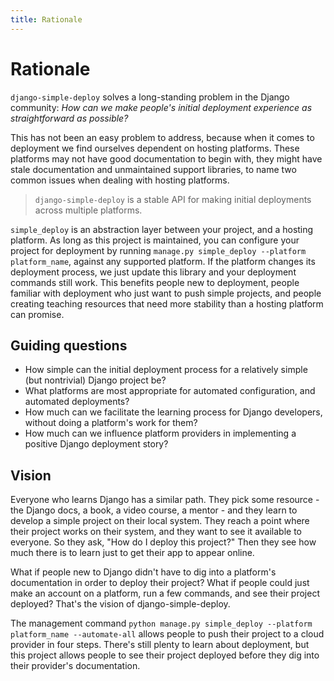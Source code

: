 ```yaml
---
title: Rationale
---
```


# Rationale

`django-simple-deploy` solves a long-standing problem in the Django community: *How can we make people's initial deployment experience as straightforward as possible?*

This has not been an easy problem to address, because when it comes to deployment we find ourselves dependent on hosting platforms. These platforms may not have good documentation to begin with, they might have stale documentation and unmaintained support libraries, to name two common issues when dealing with hosting platforms.

> `django-simple-deploy` is a stable API for making initial deployments across multiple platforms.

`simple_deploy` is an abstraction layer between your project, and a hosting platform. As long as this project is maintained, you can configure your project for deployment by running `manage.py simple_deploy --platform platform_name`, against any supported platform. If the platform changes its deployment process, we just update this library and your deployment commands still work. This benefits people new to deployment, people familiar with deployment who just want to push simple projects, and people creating teaching resources that need more stability than a hosting platform can promise.

## Guiding questions

- How simple can the initial deployment process for a relatively simple (but nontrivial) Django project be?
- What platforms are most appropriate for automated configuration, and automated deployments?
- How much can we facilitate the learning process for Django developers, without doing a platform's work for them?
- How much can we influence platform providers in implementing a positive Django deployment story?

## Vision

Everyone who learns Django has a similar path. They pick some resource - the Django docs, a book, a video course, a mentor - and they learn to develop a simple project on their local system. They reach a point where their project works on their system, and they want to see it available to everyone. So they ask, "How do I deploy this project?" Then they see how much there is to learn just to get their app to appear online.

What if people new to Django didn't have to dig into a platform's documentation in order to deploy their project? What if people could just make an account on a platform, run a few commands, and see their project deployed? That's the vision of django-simple-deploy.

The management command `python manage.py simple_deploy --platform platform_name --automate-all` allows people to push their project to a cloud provider in four steps. There's still plenty to learn about deployment, but this project allows people to see their project deployed before they dig into their provider's documentation.
 
